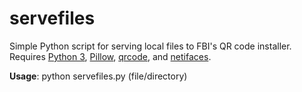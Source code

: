 # servefiles

Simple Python script for serving local files to FBI's QR code installer. Requires [Python 3](https://www.python.org/downloads/), [Pillow](https://pypi.python.org/pypi/Pillow), [qrcode](https://pypi.python.org/pypi/qrcode), and [netifaces](https://pypi.python.org/pypi/netifaces).

**Usage**: python servefiles.py (file/directory)
